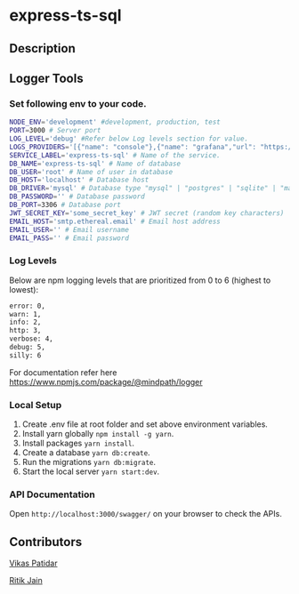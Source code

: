 # express-ts-sql

## Description

## Logger Tools
### Set following env to your code.
```sh
NODE_ENV='development' #development, production, test
PORT=3000 # Server port
LOG_LEVEL='debug' #Refer below Log levels section for value.
LOGS_PROVIDERS='[{"name": "console"},{"name": "grafana","url": "https://example.com"}]' #Provider which needs to support. You can remove if you don't want it.
SERVICE_LABEL='express-ts-sql' # Name of the service.
DB_NAME='express-ts-sql' # Name of database
DB_USER='root' # Name of user in database
DB_HOST='localhost' # Database host
DB_DRIVER='mysql' # Database type "mysql" | "postgres" | "sqlite" | "mariadb" | "mssql"
DB_PASSWORD='' # Database password
DB_PORT=3306 # Database port
JWT_SECRET_KEY='some_secret_key' # JWT secret (random key characters)
EMAIL_HOST='smtp.ethereal.email' # Email host address
EMAIL_USER='' # Email username
EMAIL_PASS='' # Email password
```
### Log Levels
Below are npm logging levels that are prioritized from 0 to 6 (highest to lowest):
 ```sh
error: 0,
warn: 1,
info: 2,
http: 3,
verbose: 4,
debug: 5,
silly: 6
```
For documentation refer here https://www.npmjs.com/package/@mindpath/logger

### Local Setup
1. Create .env file at root folder and set above environment variables.
2. Install yarn globally `npm install -g yarn`.
3. Install packages `yarn install`.
4. Create a database `yarn db:create`.
5. Run the migrations `yarn db:migrate`.
6. Start the local server `yarn start:dev`.

### API Documentation
Open `http://localhost:3000/swagger/` on your browser to check the APIs.

## Contributors

[Vikas Patidar](https://www.linkedin.com/in/vikas-patidar-0106/)

[Ritik Jain](https://www.linkedin.com/in/ritik756/)